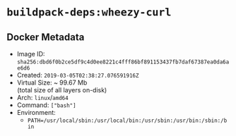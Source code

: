 # `buildpack-deps:wheezy-curl`

## Docker Metadata

- Image ID: `sha256:dbd6f0b2ce5df9c4d0ee8221c4fff86bf891153437fb7daf67387ea0da6ae6d6`
- Created: `2019-03-05T02:38:27.076591916Z`
- Virtual Size: ~ 99.67 Mb  
  (total size of all layers on-disk)
- Arch: `linux`/`amd64`
- Command: `["bash"]`
- Environment:
  - `PATH=/usr/local/sbin:/usr/local/bin:/usr/sbin:/usr/bin:/sbin:/bin`
